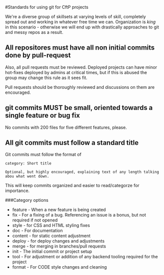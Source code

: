 #Standards for using git for CftP projects

We're a diverse group of skillsets at varying levels of skill, completely spread out and working in whatever free time we can. Organization is _king_ in this scenario - otherwise we will end up with drastically approaches to git and messy repos as a result.

## All repositores must have all non initial commits done by pull-request
Also, all pull requests must be reviewed. Deployed projects can have minor hot-fixes deployed by admins at critical times, but if this is abused the group may change this rule as it sees fit.

Pull requests should be thoroughly reviewed and discussions on them are encouraged.

## git commits MUST be small, oriented towards a single feature or bug fix
No commits with 200 files for five different features, please.

## All git commits must follow a standard title

Git commits must follow the format of 

```
category: Short title

Optional, but highly encouraged, explaining text of any length talking abou what went down.
```

This will keep commits organized and easier to read/categorze for importance.

###Category options

* feature - When a new feature is being created
* fix - For a fixing of a bug. Referencing an issue is a bonus, but not required if not opened
* style - for CSS and HTML styling fixes
* doc - For documentation
* content - for static content adjustment
* deploy - for deploy changes and adjustments
* merge - for merging in branches/pull requests
* init - The initial commit or project setup
* tool - For adjustment or addition of any backend tooling required for the project
* format - For CODE style changes and cleaning
